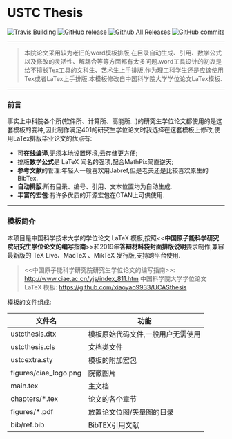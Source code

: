# USTC Thesis

[![Travis Building](https://travis-ci.org/ustctug/ustcthesis.svg?branch=master)](https://travis-ci.org/ustctug/ustcthesis)
[![GitHub release](https://img.shields.io/github/release/ustctug/ustcthesis.svg)](https://github.com/ustctug/ustcthesis/releases/latest)
[![Github All Releases](https://img.shields.io/github/downloads/ustctug/ustcthesis/total.svg)](https://github.com/ustctug/ustcthesis/releases)
[![GitHub commits](https://img.shields.io/github/commits-since/ustctug/ustcthesis/v2.2.3.svg)](https://github.com/ustctug/ustcthesis/commits/master)


--------------------------------------------------------------
>本院论文采用较为老旧的word模板排版,在目录自动生成、引用、数学公式以及修改的灵活性、解耦合等等方面都有太多问题.word工具设计的初衷是给不擅长Tex工具的文科生、艺术生上手排版,作为理工科学生还是应该使用Tex或者LaTex上手排版.本模板修改自中国科学院大学学位论文LaTex模板.

---------------------------------------------------------------
### 前言
事实上中科院各个所(软件所、计算所、高能所...)的研究生学位论文都使用的是这套模板的变种,因此制作满足401的研究生学位论文时我选择在这套模板上修改,使用LaTex排版毕业论文的优点有:

- 可**在线编译**,无须本地设置环境,云存储更方便;
- 排版**数学公式**是 LaTeX 闻名的强项,配合MathPix简直逆天;
- **参考文献**的管理:年轻人一般喜欢用Jabref,但是老夫还是比较喜欢原生的BibTex.
- **自动排版**:所有目录、编号、引用、文本位置均为自动生成.
- **丰富的宏包**:有许多优质的开源宏包在CTAN上可供使用.

-------------------------------------------------------------
### 模板简介
本项目是中国科学技术大学的学位论文 LaTeX 模板,按照<<**中国原子能科学研究院研究生学位论文的编写指南**>>和2019年**答辩材料袋封面排版说明**要求制作,兼容最新版的 TeX Live、MacTeX 、MikTeX 发行版,支持跨平台使用.

><<中国原子能科学研究院研究生学位论文的编写指南>>:
>http://www.ciae.ac.cn/yjs/index_811.htm
>中国科学院大学学位论文 LaTeX 模板:
>https://github.com/xiaoyao9933/UCASthesis

模板的文件组成:

|文件名| 功能 | 
|--|--|
| ustcthesis.dtx | 模板原始代码文件,一般用户无需使用 |
| ustcthesis.cls | 文档类文件 |
| ustcextra.sty | 模板的附加宏包 |
| figures/ciae_logo.png | 院徽图片 |
|main.tex | 主文档|
|chapters/*.tex | 论文的各个章节|
|figures/*.pdf | 放置论文位图/矢量图的目录|
|bib/ref.bib | BibTEX引用文献|

